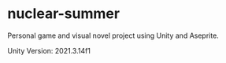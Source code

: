 # nuclear-summer

Personal game and visual novel project using Unity and Aseprite.

Unity Version: 2021.3.14f1
